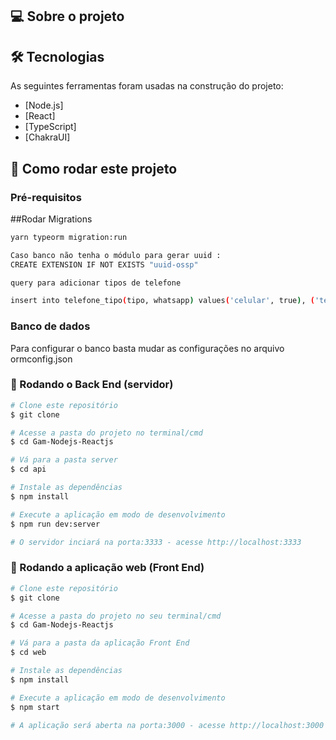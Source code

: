 ## 💻 Sobre o projeto


## 🛠 Tecnologias

As seguintes ferramentas foram usadas na construção do projeto:

- [Node.js]
- [React]
- [TypeScript]
- [ChakraUI]


## 🚀 Como rodar este projeto

### Pré-requisitos

##Rodar Migrations

```bash
yarn typeorm migration:run
```

```bash 
Caso banco não tenha o módulo para gerar uuid : 
CREATE EXTENSION IF NOT EXISTS "uuid-ossp"
```

```bash 
query para adicionar tipos de telefone 

insert into telefone_tipo(tipo, whatsapp) values('celular', true), ('telefone fixo', false);
```

### Banco de dados

Para configurar o banco basta mudar as configurações no arquivo ormconfig.json


### 🎲 Rodando o Back End (servidor)

```bash
# Clone este repositório
$ git clone 

# Acesse a pasta do projeto no terminal/cmd
$ cd Gam-Nodejs-Reactjs

# Vá para a pasta server
$ cd api

# Instale as dependências
$ npm install 

# Execute a aplicação em modo de desenvolvimento
$ npm run dev:server

# O servidor inciará na porta:3333 - acesse http://localhost:3333 
```

### 🧭 Rodando a aplicação web (Front End)

```bash
# Clone este repositório
$ git clone 

# Acesse a pasta do projeto no seu terminal/cmd
$ cd Gam-Nodejs-Reactjs

# Vá para a pasta da aplicação Front End
$ cd web

# Instale as dependências
$ npm install

# Execute a aplicação em modo de desenvolvimento
$ npm start

# A aplicação será aberta na porta:3000 - acesse http://localhost:3000
```




